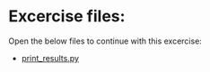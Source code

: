 # Excercise files: 

Open the below files to continue with this excercise: 

- [print_results.py](../data/print_results.py)

